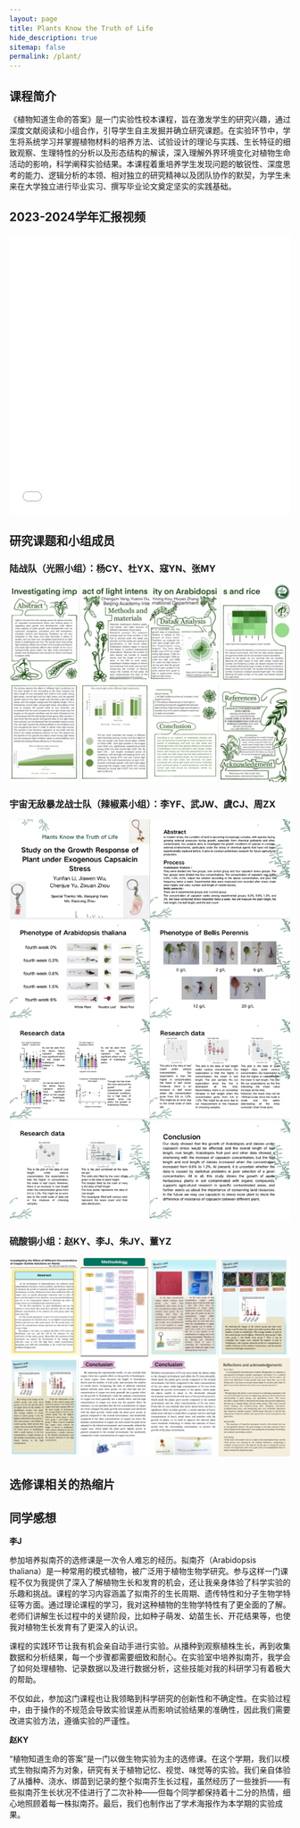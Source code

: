```yaml
---
layout: page
title: Plants Know the Truth of Life
hide_description: true
sitemap: false
permalink: /plant/
---
```


## 课程简介

《植物知道生命的答案》是一门实验性校本课程，旨在激发学生的研究兴趣，通过深度文献阅读和小组合作，引导学生自主发掘并确立研究课题。在实验环节中，学生将系统学习并掌握植物材料的培养方法、试验设计的理论与实践、生长特征的细致观察、生理特性的分析以及形态结构的解读，深入理解外界环境变化对植物生命活动的影响，科学阐释实验结果。本课程着重培养学生发现问题的敏锐性、深度思考的能力、逻辑分析的本领、相对独立的研究精神以及团队协作的默契，为学生未来在大学独立进行毕业实习、撰写毕业论文奠定坚实的实践基础。

## 2023-2024学年汇报视频

<iframe src="//player.bilibili.com/player.html?isOutside=true&aid=112670497965546&bvid=BV1xi3jeCETW&cid=500001594784506&p=1&high_quality=1&danmaku=0&autoplay=0" allowfullscreen="allowfullscreen" width="100%" height="500" scrolling="no" frameborder="0" sandbox="allow-top-navigation allow-same-origin allow-forms allow-scripts"></iframe>

## 研究课题和小组成员
### 陆战队（光照小组）：杨CY、杜YX、寇YN、张MY
![](../assets/img/plant/poster_1.png)
### 宇宙无敌暴龙战士队（辣椒素小组）：李YF、武JW、虞CJ、周ZX
![](../assets/img/plant/poster_2.png)
### 硫酸铜小组：赵KY、李J、朱JY、董YZ
![](../assets/img/plant/poster_3.png)


## 选修课相关的热缩片

## 同学感想

**李J**

参加培养拟南芥的选修课是一次令人难忘的经历。拟南芥（Arabidopsis thaliana）是一种常用的模式植物，被广泛用于植物生物学研究。参与这样一门课程不仅为我提供了深入了解植物生长和发育的机会，还让我亲身体验了科学实验的乐趣和挑战。课程的学习内容涵盖了拟南芥的生长周期、遗传特性和分子生物学特征等方面。通过理论课程的学习，我对这种植物的生物学特性有了更全面的了解。老师们讲解生长过程中的关键阶段，比如种子萌发、幼苗生长、开花结果等，也使我对植物生长发育有了更深入的认识。

课程的实践环节让我有机会亲自动手进行实验。从播种到观察植株生长，再到收集数据和分析结果，每一个步骤都需要细致和耐心。在实验室中培养拟南芥，我学会了如何处理植物、记录数据以及进行数据分析，这些技能对我的科研学习有着极大的帮助。

不仅如此，参加这门课程也让我领略到科学研究的创新性和不确定性。在实验过程中，由于操作的不规范会导致实验误差从而影响试验结果的准确性，因此我们需要改进实验方法，遵循实验的严谨性。

**赵KY**

“植物知道生命的答案”是一门以做生物实验为主的选修课。在这个学期，我们以模式生物拟南芥为对象，研究有关于植物记忆、视觉、味觉等的实验。我们亲自体验了从播种、浇水、绑苗到记录的整个拟南芥生长过程，虽然经历了一些挫折——有些拟南芥生长状况不佳进行了二次补种——但每个同学都保持着十二分的热情，细心地照顾着每一株拟南芥。最后，我们也制作出了学术海报作为本学期的实验成果。


